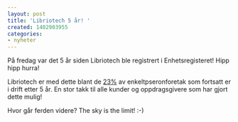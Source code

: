 ```yaml
---
layout: post
title: 'Libriotech 5 år! '
created: 1402903955
categories:
- nyheter
---
```

<p>På fredag var det 5 år siden Libriotech ble registrert i Enhetsregisteret! Hipp hipp hurra!</p>

<p>Libriotech er med dette blant de <a href="http://www.revisorforeningen.no/d9604248/7-av-10-nyetablerte-foretak-avviklet-etter-5-ar">23%</a> av enkeltpseronforetak som fortsatt er i drift etter 5 år. En stor takk til alle kunder og oppdragsgivere som har gjort dette mulig!</p>

<p>Hvor går ferden videre? The sky is the limit! :-)</p>
